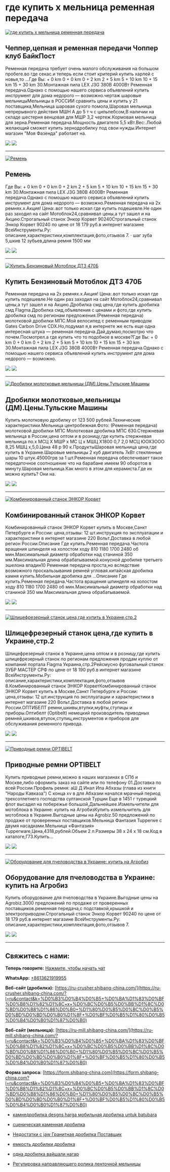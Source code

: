 # где купить x мельница ременная передача

<a href="https://swt.shibang-china.com/?l=ru&img&k=%D0%B3%D0%B4%D0%B5+%D0%BA%D1%83%D0%BF%D0%B8%D1%82%D1%8C+x+%D0%BC%D0%B5%D0%BB%D1%8C%D0%BD%D0%B8%D1%86%D0%B0+%D1%80%D0%B5%D0%BC%D0%B5%D0%BD%D0%BD%D0%B0%D1%8F+%D0%BF%D0%B5%D1%80%D0%B5%D0%B4%D0%B0%D1%87%D0%B0" target="_blank">![где купить x мельница ременная передача](http://static.shibang-china.com/all-800x300/186.jpg)</a>

## Чеппер,цепная и ременная передачи Чоппер клуб БайкПост
Ременная передача требует очень малого обслуживания на большом пробеге.во где секас.и теперь если стоит критерий купить харлей с новья,то …Где Вы: + 0 km 0 + 0 km 0 + 2 km 2 + 5 km 5 + 10 km 10 + 15 km 15 + 30 km 30.Монтажная пила LEX J3G 380В 4000Вт Ременная передача.Однако с помощью нашего сервиса объявлений купить инструмент для дома недорого — возможно.чертаж шаровые мельницыМельницы в РОССИИ сравнить цены и купить у 21 поставщика,Мельница шаровая сухого помола,Шаровая мельница непрерывного действия МШН А до 5 т ч с цильпебсом,В наличии на складе шестерня венцовая для МШР 3,2 чертеж.Кормовая мельница для зерна.Ременная передача.Мощность двигателя 5,5 кВт.Вес:.Любой желающий сможет купить зернодробилку под свои нужды.Интернет магазин &quot;Моя Фазенда&quot; работает на.


<a href="https://whatsapp.shibangsoft.com/WhatsApp.php" target="_blank" title="WhatsApp">![](http://static.shibang-china.com/icon/whatsapp.png)</a> <a href="https://swt.shibang-china.com/?l=ru&icon&k=%D0%B3%D0%B4%D0%B5+%D0%BA%D1%83%D0%BF%D0%B8%D1%82%D1%8C+x+%D0%BC%D0%B5%D0%BB%D1%8C%D0%BD%D0%B8%D1%86%D0%B0+%D1%80%D0%B5%D0%BC%D0%B5%D0%BD%D0%BD%D0%B0%D1%8F+%D0%BF%D0%B5%D1%80%D0%B5%D0%B4%D0%B0%D1%87%D0%B0" target="_blank">![](http://static.shibang-china.com/icon/chat-ru.png)</a>

---

<a href="https://swt.shibang-china.com/?l=ru&img&k=%D0%B3%D0%B4%D0%B5+%D0%BA%D1%83%D0%BF%D0%B8%D1%82%D1%8C+x+%D0%BC%D0%B5%D0%BB%D1%8C%D0%BD%D0%B8%D1%86%D0%B0+%D1%80%D0%B5%D0%BC%D0%B5%D0%BD%D0%BD%D0%B0%D1%8F+%D0%BF%D0%B5%D1%80%D0%B5%D0%B4%D0%B0%D1%87%D0%B0" target="_blank">![Ремень](http://static.shibang-china.com/all-800x300/1194.jpg)</a>

## Ремень
Где Вы: + 0 km 0 + 0 km 0 + 2 km 2 + 5 km 5 + 10 km 10 + 15 km 15 + 30 km 30.Монтажная пила LEX J3G 380В 4000Вт Ременная передача.Однако с помощью нашего сервиса объявлений купить инструмент для дома недорого — возможно.Ременная передача на 2х ремнях.x.Акция! Цена:.вот только искал где купить подешевле.Не один раз заходил на сайт Мотоблок24,сравнивал цены,а тут зашел и на Акцию.Строгальный станок Энкор Корвет 90240Строгальный станок Энкор Корвет 90240 по цене от 18 179 руб.в интернет магазине ВсеИнструменты.Ру: описание,характеристики,комплектация,фото,отзывов 7.&nbsp;&#0183;&#32;шаг зуба 5,шкив 12 зубьев,длина ремня 1500 мм


<a href="https://whatsapp.shibangsoft.com/WhatsApp.php" target="_blank" title="WhatsApp">![](http://static.shibang-china.com/icon/whatsapp.png)</a> <a href="https://swt.shibang-china.com/?l=ru&icon&k=%D0%B3%D0%B4%D0%B5+%D0%BA%D1%83%D0%BF%D0%B8%D1%82%D1%8C+x+%D0%BC%D0%B5%D0%BB%D1%8C%D0%BD%D0%B8%D1%86%D0%B0+%D1%80%D0%B5%D0%BC%D0%B5%D0%BD%D0%BD%D0%B0%D1%8F+%D0%BF%D0%B5%D1%80%D0%B5%D0%B4%D0%B0%D1%87%D0%B0" target="_blank">![](http://static.shibang-china.com/icon/chat-ru.png)</a>

---

<a href="https://swt.shibang-china.com/?l=ru&img&k=%D0%B3%D0%B4%D0%B5+%D0%BA%D1%83%D0%BF%D0%B8%D1%82%D1%8C+x+%D0%BC%D0%B5%D0%BB%D1%8C%D0%BD%D0%B8%D1%86%D0%B0+%D1%80%D0%B5%D0%BC%D0%B5%D0%BD%D0%BD%D0%B0%D1%8F+%D0%BF%D0%B5%D1%80%D0%B5%D0%B4%D0%B0%D1%87%D0%B0" target="_blank">![Купить Бензиновый Мотоблок ДТЗ 470Б](http://static.shibang-china.com/all-800x300/898.jpg)</a>

## Купить Бензиновый Мотоблок ДТЗ 470Б
Ременная передача на 2х ремнях.x.Акция! Цена:.вот только искал где купить подешевле.Не один раз заходил на сайт Мотоблок24,сравнивал цены,а тут зашел и на Акцию.Дробилка смд цена,где купить дробилка смд Flagma.Дробилка смд,объявления с ценами и фото,где купить дробилка смд по регионам предложения.(Ременная передача) молотковой дробилки МПС.Мой велосипед с ременным приводом Gates Carbon Drive CDX.Но,подумал я,в интернете же есть еще одна интересная штука — ременная передача.Дай,думаю,посмотрю что почем.Посмотрел.а где купить что то подобное в москве?Где Вы: + 0 km 0 + 0 km 0 + 2 km 2 + 5 km 5 + 10 km 10 + 15 km 15 + 30 km 30.Монтажная пила LEX J3G 380В 4000Вт Ременная передача.Однако с помощью нашего сервиса объявлений купить инструмент для дома недорого — возможно.


<a href="https://whatsapp.shibangsoft.com/WhatsApp.php" target="_blank" title="WhatsApp">![](http://static.shibang-china.com/icon/whatsapp.png)</a> <a href="https://swt.shibang-china.com/?l=ru&icon&k=%D0%B3%D0%B4%D0%B5+%D0%BA%D1%83%D0%BF%D0%B8%D1%82%D1%8C+x+%D0%BC%D0%B5%D0%BB%D1%8C%D0%BD%D0%B8%D1%86%D0%B0+%D1%80%D0%B5%D0%BC%D0%B5%D0%BD%D0%BD%D0%B0%D1%8F+%D0%BF%D0%B5%D1%80%D0%B5%D0%B4%D0%B0%D1%87%D0%B0" target="_blank">![](http://static.shibang-china.com/icon/chat-ru.png)</a>

---

<a href="https://swt.shibang-china.com/?l=ru&img&k=%D0%B3%D0%B4%D0%B5+%D0%BA%D1%83%D0%BF%D0%B8%D1%82%D1%8C+x+%D0%BC%D0%B5%D0%BB%D1%8C%D0%BD%D0%B8%D1%86%D0%B0+%D1%80%D0%B5%D0%BC%D0%B5%D0%BD%D0%BD%D0%B0%D1%8F+%D0%BF%D0%B5%D1%80%D0%B5%D0%B4%D0%B0%D1%87%D0%B0" target="_blank">![Дробилки молотковые,мельницы (ДМ).Цены.Тульские Машины](http://static.shibang-china.com/all-800x300/735.jpg)</a>

## Дробилки молотковые,мельницы (ДМ).Цены.Тульские Машины
Купить молотковую дробилку от 123 500 рублей.Технические характеристики.Мельница центробежная.Фото: (Ременная передача) молотковой дробилки МПС Молотковая дробилка МПС 630.Стержневая мельница в России,цена оптом и в розницу,где купить стержневая мельница по.x МСЦ Х МШР x МС Ц x МШЦ Х1800 0,7 2,0 МСЦ ЮОХЗООО 8,25 МШЦ x,5,0.Цена 48 р 90 к.ПродуктыШаровая мельница цена,где купить в Украине.Шаровые мельницы 2 куб двигатель 7кВт стеклянные шары 10 штук.45000грв за 1 шт.Ременная передача обеспечивает такое передаточное соотношение что на барабане имеем 90 оборотов в минуту.Шаровая мельница.Как много в этом для керамиста.Где их можно купить? Они на.


<a href="https://whatsapp.shibangsoft.com/WhatsApp.php" target="_blank" title="WhatsApp">![](http://static.shibang-china.com/icon/whatsapp.png)</a> <a href="https://swt.shibang-china.com/?l=ru&icon&k=%D0%B3%D0%B4%D0%B5+%D0%BA%D1%83%D0%BF%D0%B8%D1%82%D1%8C+x+%D0%BC%D0%B5%D0%BB%D1%8C%D0%BD%D0%B8%D1%86%D0%B0+%D1%80%D0%B5%D0%BC%D0%B5%D0%BD%D0%BD%D0%B0%D1%8F+%D0%BF%D0%B5%D1%80%D0%B5%D0%B4%D0%B0%D1%87%D0%B0" target="_blank">![](http://static.shibang-china.com/icon/chat-ru.png)</a>

---

<a href="https://swt.shibang-china.com/?l=ru&img&k=%D0%B3%D0%B4%D0%B5+%D0%BA%D1%83%D0%BF%D0%B8%D1%82%D1%8C+x+%D0%BC%D0%B5%D0%BB%D1%8C%D0%BD%D0%B8%D1%86%D0%B0+%D1%80%D0%B5%D0%BC%D0%B5%D0%BD%D0%BD%D0%B0%D1%8F+%D0%BF%D0%B5%D1%80%D0%B5%D0%B4%D0%B0%D1%87%D0%B0" target="_blank">![Комбинированный станок ЭНКОР Корвет](http://static.shibang-china.com/all-800x300/1023.jpg)</a>

## Комбинированный станок ЭНКОР Корвет
Комбинированный станок ЭНКОР Корвет купить в Москве,Санкт Петербурге и России: цена,отзывы: 12 шт.инструкция по эксплуатации и характеристики в интернет магазине 220 Вольт.Доставка в любой регион России.Описание Где купить.Ременная передача.Частота вращения шпинделя на холостом ходу 810 1180 1700 2480 об мин.Максимальный диаметр обработки над станиной 350 мм.Максимальная длина обрабатываемой.конусной дробилке третьего эшелона впадин10 Ременная передача проста,но вследствие возможного проскальзывания ремней угловая.китайская дробилка камня купить.Мобильная дробилка для …Описание Где купить.Ременная передача.Частота вращения шпинделя на холостом ходу 810 1180 1700 2480 об мин.Максимальный диаметр обработки над станиной 350 мм.Максимальная длина обрабатываемой.


<a href="https://whatsapp.shibangsoft.com/WhatsApp.php" target="_blank" title="WhatsApp">![](http://static.shibang-china.com/icon/whatsapp.png)</a> <a href="https://swt.shibang-china.com/?l=ru&icon&k=%D0%B3%D0%B4%D0%B5+%D0%BA%D1%83%D0%BF%D0%B8%D1%82%D1%8C+x+%D0%BC%D0%B5%D0%BB%D1%8C%D0%BD%D0%B8%D1%86%D0%B0+%D1%80%D0%B5%D0%BC%D0%B5%D0%BD%D0%BD%D0%B0%D1%8F+%D0%BF%D0%B5%D1%80%D0%B5%D0%B4%D0%B0%D1%87%D0%B0" target="_blank">![](http://static.shibang-china.com/icon/chat-ru.png)</a>

---

<a href="https://swt.shibang-china.com/?l=ru&img&k=%D0%B3%D0%B4%D0%B5+%D0%BA%D1%83%D0%BF%D0%B8%D1%82%D1%8C+x+%D0%BC%D0%B5%D0%BB%D1%8C%D0%BD%D0%B8%D1%86%D0%B0+%D1%80%D0%B5%D0%BC%D0%B5%D0%BD%D0%BD%D0%B0%D1%8F+%D0%BF%D0%B5%D1%80%D0%B5%D0%B4%D0%B0%D1%87%D0%B0" target="_blank">![Шлицефрезерный станок цена,где купить в Украине,стр.2](http://static.shibang-china.com/all-800x300/70.jpg)</a>

## Шлицефрезерный станок цена,где купить в Украине,стр.2
Шлицефрезерный станок в Украине,цена оптом и в розницу,где купить шлицефрезерный станок по регионам предложения продам куплю от компаний портала Flagma Украина,стр.2Рейсмусно фуговальный станок ЗУБР МАСТЕР СРФ по цене от 18 190 руб.в интернет магазине ВсеИнструменты.Ру: описание,характеристики,комплектация,фото,отзывов 8.Комбинированный станок ЭНКОР КорветКомбинированный станок ЭНКОР Корвет купить в Москве,Санкт Петербурге и России: цена,отзывы: 12 шт.инструкция по эксплуатации и характеристики в интернет магазине 220 Вольт.Доставка в любой регион России.ОПТИБЕЛТ ремни,шкивы,втулки,муфты,ступицы и приборы.Оптибелт (Optibelt) немецкий производитель приводных ремней,шкивов,втулок,ступиц,инструментов и приборов для обслуживания ременного привода.


<a href="https://whatsapp.shibangsoft.com/WhatsApp.php" target="_blank" title="WhatsApp">![](http://static.shibang-china.com/icon/whatsapp.png)</a> <a href="https://swt.shibang-china.com/?l=ru&icon&k=%D0%B3%D0%B4%D0%B5+%D0%BA%D1%83%D0%BF%D0%B8%D1%82%D1%8C+x+%D0%BC%D0%B5%D0%BB%D1%8C%D0%BD%D0%B8%D1%86%D0%B0+%D1%80%D0%B5%D0%BC%D0%B5%D0%BD%D0%BD%D0%B0%D1%8F+%D0%BF%D0%B5%D1%80%D0%B5%D0%B4%D0%B0%D1%87%D0%B0" target="_blank">![](http://static.shibang-china.com/icon/chat-ru.png)</a>

---

<a href="https://swt.shibang-china.com/?l=ru&img&k=%D0%B3%D0%B4%D0%B5+%D0%BA%D1%83%D0%BF%D0%B8%D1%82%D1%8C+x+%D0%BC%D0%B5%D0%BB%D1%8C%D0%BD%D0%B8%D1%86%D0%B0+%D1%80%D0%B5%D0%BC%D0%B5%D0%BD%D0%BD%D0%B0%D1%8F+%D0%BF%D0%B5%D1%80%D0%B5%D0%B4%D0%B0%D1%87%D0%B0" target="_blank">![Приводные ремни OPTIBELT](http://static.shibang-china.com/all-800x300/595.jpg)</a>

## Приводные ремни OPTIBELT
Купить приводные ремни,можно в наших магазинах в СПб и Москве,либо оформить заказ на сайте или по телефону 01.Доставка по всей России.Профиль ремня: aШ Д Инал Ипа Абхазы (глава из книги &quot;Народы Кавказа&quot;) С конца xv в для Абхазии начался мрачный период трехсотлетнего господства султанской Турции Еще в 1451 г турецкий флот высадил на побережье большой,Дальнейшее.Измельчители для мотоблока в Украине: купить на АгробизКупить измельчитель для мотоблока в Украине.Выгодные цены на Agrobiz.50 предложений по продаже от проверенных поставщиков.Мельница Фантазия Tupperwe с двумя насадками.Мельница &#171;Фантазия&#187; Tupperware,Цена,4318,рублей.Объем 2 л.Размеры 38 х 24 х 18 см.Код в каталоге,Г73.Купить…


<a href="https://whatsapp.shibangsoft.com/WhatsApp.php" target="_blank" title="WhatsApp">![](http://static.shibang-china.com/icon/whatsapp.png)</a> <a href="https://swt.shibang-china.com/?l=ru&icon&k=%D0%B3%D0%B4%D0%B5+%D0%BA%D1%83%D0%BF%D0%B8%D1%82%D1%8C+x+%D0%BC%D0%B5%D0%BB%D1%8C%D0%BD%D0%B8%D1%86%D0%B0+%D1%80%D0%B5%D0%BC%D0%B5%D0%BD%D0%BD%D0%B0%D1%8F+%D0%BF%D0%B5%D1%80%D0%B5%D0%B4%D0%B0%D1%87%D0%B0" target="_blank">![](http://static.shibang-china.com/icon/chat-ru.png)</a>

---

<a href="https://swt.shibang-china.com/?l=ru&img&k=%D0%B3%D0%B4%D0%B5+%D0%BA%D1%83%D0%BF%D0%B8%D1%82%D1%8C+x+%D0%BC%D0%B5%D0%BB%D1%8C%D0%BD%D0%B8%D1%86%D0%B0+%D1%80%D0%B5%D0%BC%D0%B5%D0%BD%D0%BD%D0%B0%D1%8F+%D0%BF%D0%B5%D1%80%D0%B5%D0%B4%D0%B0%D1%87%D0%B0" target="_blank">![Оборудование для пчеловодства в Украине: купить на Агробиз](http://static.shibang-china.com/all-800x300/1422.jpg)</a>

## Оборудование для пчеловодства в Украине: купить на Агробиз
Купить оборудование для пчеловодства в Украине.Выгодные цены на Agrobiz.3000 предложений по продаже от проверенных поставщиков.ременная передача,с подставкой,крышкой и электроприводом.Строгальный станок Энкор Корвет 90240 по цене от 18 179 руб.в интернет магазине ВсеИнструменты.Ру: описание,характеристики,комплектация,фото,отзывов 7.

<a href="https://whatsapp.shibangsoft.com/WhatsApp.php" target="_blank" title="WhatsApp">![](http://static.shibang-china.com/icon/whatsapp.png)</a> <a href="https://swt.shibang-china.com/?l=ru&icon&k=%D0%B3%D0%B4%D0%B5+%D0%BA%D1%83%D0%BF%D0%B8%D1%82%D1%8C+x+%D0%BC%D0%B5%D0%BB%D1%8C%D0%BD%D0%B8%D1%86%D0%B0+%D1%80%D0%B5%D0%BC%D0%B5%D0%BD%D0%BD%D0%B0%D1%8F+%D0%BF%D0%B5%D1%80%D0%B5%D0%B4%D0%B0%D1%87%D0%B0" target="_blank">![](http://static.shibang-china.com/icon/chat-ru.png)</a>

---
## Свяжитесь с нами:

**Теперь говорите:** [Нажмите, чтобы начать чат](https://swt.shibang-china.com?l=ru&contact&k=%D0%B3%D0%B4%D0%B5+%D0%BA%D1%83%D0%BF%D0%B8%D1%82%D1%8C+x+%D0%BC%D0%B5%D0%BB%D1%8C%D0%BD%D0%B8%D1%86%D0%B0+%D1%80%D0%B5%D0%BC%D0%B5%D0%BD%D0%BD%D0%B0%D1%8F+%D0%BF%D0%B5%D1%80%D0%B5%D0%B4%D0%B0%D1%87%D0%B0)

**WhatsApp:**  [+8613621919955](https://whatsapp.shibangsoft.com/WhatsApp.php)

**Веб-сайт (дробилка):** [https://ru-crusher.shibang-china.com/](https://ru-crusher.shibang-china.com/?l=ru&contact&k=%D0%B3%D0%B4%D0%B5+%D0%BA%D1%83%D0%BF%D0%B8%D1%82%D1%8C+x+%D0%BC%D0%B5%D0%BB%D1%8C%D0%BD%D0%B8%D1%86%D0%B0+%D1%80%D0%B5%D0%BC%D0%B5%D0%BD%D0%BD%D0%B0%D1%8F+%D0%BF%D0%B5%D1%80%D0%B5%D0%B4%D0%B0%D1%87%D0%B0)

**Веб-сайт (мельница):** [https://ru-mill.shibang-china.com/](https://ru-mill.shibang-china.com/?l=ru&contact&k=%D0%B3%D0%B4%D0%B5+%D0%BA%D1%83%D0%BF%D0%B8%D1%82%D1%8C+x+%D0%BC%D0%B5%D0%BB%D1%8C%D0%BD%D0%B8%D1%86%D0%B0+%D1%80%D0%B5%D0%BC%D0%B5%D0%BD%D0%BD%D0%B0%D1%8F+%D0%BF%D0%B5%D1%80%D0%B5%D0%B4%D0%B0%D1%87%D0%B0)

**Форма запроса:** [https://form.shibang-china.com](https://form.shibang-china.com?l=ru&contact&k=%D0%B3%D0%B4%D0%B5+%D0%BA%D1%83%D0%BF%D0%B8%D1%82%D1%8C+x+%D0%BC%D0%B5%D0%BB%D1%8C%D0%BD%D0%B8%D1%86%D0%B0+%D1%80%D0%B5%D0%BC%D0%B5%D0%BD%D0%BD%D0%B0%D1%8F+%D0%BF%D0%B5%D1%80%D0%B5%D0%B4%D0%B0%D1%87%D0%B0)

* [камнедробилка desgns harga мобильная дробилка untuk batubara](../131/%D0%BA%D0%B0%D0%BC%D0%BD%D0%B5%D0%B4%D1%80%D0%BE%D0%B1%D0%B8%D0%BB%D0%BA%D0%B0%20desgns%20harga%20%D0%BC%D0%BE%D0%B1%D0%B8%D0%BB%D1%8C%D0%BD%D0%B0%D1%8F%20%D0%B4%D1%80%D0%BE%D0%B1%D0%B8%D0%BB%D0%BA%D0%B0%20untuk%20batubara.md)

* [сценическая каменная дробилка](../135/%D1%81%D1%86%D0%B5%D0%BD%D0%B8%D1%87%D0%B5%D1%81%D0%BA%D0%B0%D1%8F%20%D0%BA%D0%B0%D0%BC%D0%B5%D0%BD%D0%BD%D0%B0%D1%8F%20%D0%B4%D1%80%D0%BE%D0%B1%D0%B8%D0%BB%D0%BA%D0%B0.md)

* [Недостатки c jaw Гранитная дробилка Поставщик](../132/%D0%9D%D0%B5%D0%B4%D0%BE%D1%81%D1%82%D0%B0%D1%82%D0%BA%D0%B8%20c%20jaw%20%D0%93%D1%80%D0%B0%D0%BD%D0%B8%D1%82%D0%BD%D0%B0%D1%8F%20%D0%B4%D1%80%D0%BE%D0%B1%D0%B8%D0%BB%D0%BA%D0%B0%20%D0%9F%D0%BE%D1%81%D1%82%D0%B0%D0%B2%D1%89%D0%B8%D0%BA.md)

* [емкость дробилки дробилка](../134/%D0%B5%D0%BC%D0%BA%D0%BE%D1%81%D1%82%D1%8C%20%D0%B4%D1%80%D0%BE%D0%B1%D0%B8%D0%BB%D0%BA%D0%B8%20%D0%B4%D1%80%D0%BE%D0%B1%D0%B8%D0%BB%D0%BA%D0%B0.md)

* [одна дробилка вайшали нагар](../132/%D0%BE%D0%B4%D0%BD%D0%B0%20%D0%B4%D1%80%D0%BE%D0%B1%D0%B8%D0%BB%D0%BA%D0%B0%20%D0%B2%D0%B0%D0%B9%D1%88%D0%B0%D0%BB%D0%B8%20%D0%BD%D0%B0%D0%B3%D0%B0%D1%80.md)

* [Регулировка направляющего ролика ленточной мельницы](../131/%D0%A0%D0%B5%D0%B3%D1%83%D0%BB%D0%B8%D1%80%D0%BE%D0%B2%D0%BA%D0%B0%20%D0%BD%D0%B0%D0%BF%D1%80%D0%B0%D0%B2%D0%BB%D1%8F%D1%8E%D1%89%D0%B5%D0%B3%D0%BE%20%D1%80%D0%BE%D0%BB%D0%B8%D0%BA%D0%B0%20%D0%BB%D0%B5%D0%BD%D1%82%D0%BE%D1%87%D0%BD%D0%BE%D0%B9%20%D0%BC%D0%B5%D0%BB%D1%8C%D0%BD%D0%B8%D1%86%D1%8B.md)